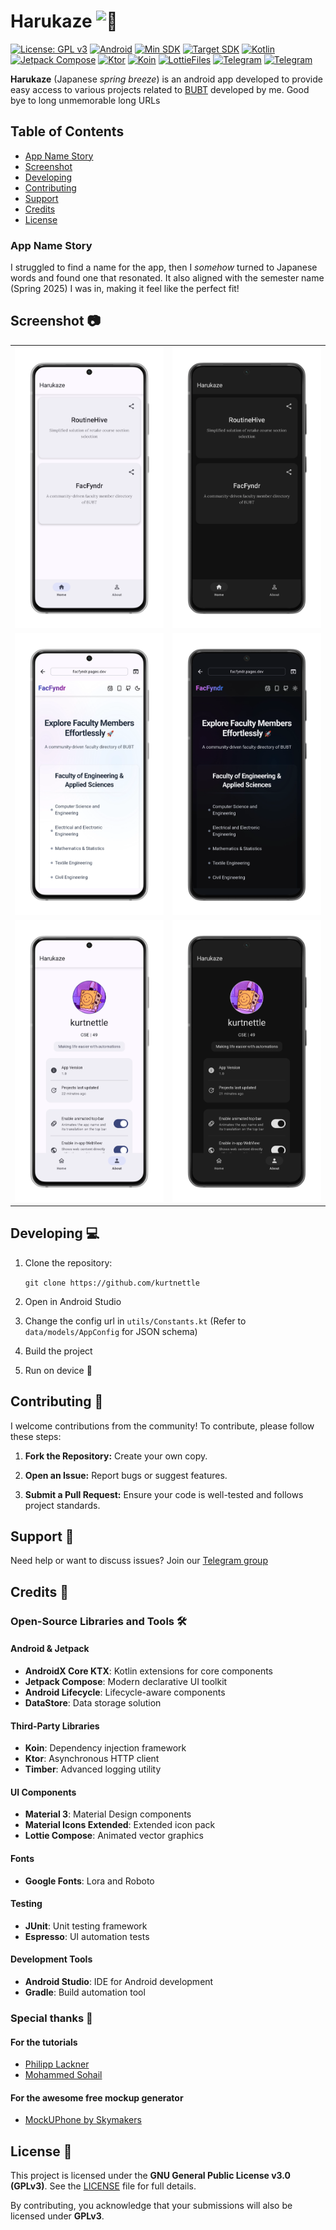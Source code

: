 # Harukaze <img src="https://fonts.gstatic.com/s/e/notoemoji/latest/1f343/512.gif" alt="🍃" width="32" height="32">

[![License: GPL v3](https://img.shields.io/badge/License-GPLv3-blue.svg)](https://www.gnu.org/licenses/gpl-3.0)
[![Android](https://img.shields.io/badge/Android-3DDC84?logo=android&logoColor=white)](https://developer.android.com)
[![Min SDK](https://img.shields.io/badge/Min%20SDK-28-34A853)](https://developer.android.com/about/versions/pie)
[![Target SDK](https://img.shields.io/badge/Target%20SDK-35-0C344B)](https://developer.android.com/about/versions/14)
[![Kotlin](https://img.shields.io/badge/Kotlin-7F52FF?logo=kotlin&logoColor=white)](https://kotlinlang.org)
[![Jetpack Compose](https://img.shields.io/badge/Jetpack_Compose-4285F4?logo=jetpack-compose&logoColor=white)](https://developer.android.com/jetpack/compose)
[![Ktor](https://img.shields.io/badge/Ktor-000000?logo=ktor&logoColor=white)](https://ktor.io)
[![Koin](https://img.shields.io/badge/Koin-FF6D00?logo=koin&logoColor=white)](https://insert-koin.io)
[![LottieFiles](https://img.shields.io/badge/LottieFiles-00DDB3?logo=lottiefiles&logoColor=white)](https://googlefonts.github.io/noto-emoji-animation/)
[![Telegram](https://img.shields.io/badge/Telegram-2CA5E0?logo=telegram&logoColor=white)](https://t.me/harukaze_bubt)
[![Telegram](https://img.shields.io/badge/BUBT-0?style=flat&logo=googlescholar&logoColor=white&color=282b7f)](https://t.me/harukaze_bubt)

**Harukaze** (Japanese _spring breeze_) is an android app developed to provide easy access to
various projects related to [BUBT](https://bubt.edu.bd) developed by me.
Good bye to long unmemorable long URLs

## Table of Contents

- [App Name Story](#app-name-story)
- [Screenshot](#screenshot-📷)
- [Developing](#developing-💻)
- [Contributing](#contributing-🤝)
- [Support](#support-💬)
- [Credits](#credits-🌟)
- [License](#license-📜)

### App Name Story

I struggled to find a name for the app, then I _somehow_ turned to Japanese words and found one that
resonated. It also aligned with the semester name (Spring 2025) I was in, making it feel like the
perfect fit!

## Screenshot 📷

<table cellspacing="0" cellpadding="0">
  <tr style="border:none">
    <td style="border:none">
      <img src="docs/screenshots/webp/light_A.webp" width="360vh" />
    </td>
    <td style="border:none">
      <img src="docs/screenshots/webp/dark_A.webp" width="360vh" />
    </td>
  </tr>
  <tr>
    <td style="border:none">
      <img src="docs/screenshots/webp/light_C.webp" width="360vh" />
    </td>
    <td style="border:none">
      <img src="docs/screenshots/webp/dark_C.webp" width="360vh" />
    </td>
  </tr>  
    <tr>
      <td style="border:none">
      <img src="docs/screenshots/webp/light_B.webp" width="360vh" />
    </td>
    <td style="border:none">
      <img src="docs/screenshots/webp/dark_B.webp" width="360vh" />
    </td>
  </tr>
</table>

## Developing 💻

1. Clone the repository:

   `git clone https://github.com/kurtnettle`

2. Open in Android Studio

3. Change the config url in `utils/Constants.kt` (Refer to `data/models/AppConfig` for JSON schema)

4. Build the project

5. Run on device 🚀

## Contributing 🤝

I welcome contributions from the community! To contribute, please follow these steps:

1. **Fork the Repository:** Create your own copy.

2. **Open an Issue:** Report bugs or suggest features.

3. **Submit a Pull Request:** Ensure your code is well-tested and follows project standards.

## Support 💬

Need help or want to discuss issues? Join our [Telegram group](https://t.me/harukaze_bubt)

## Credits 🌟

### Open-Source Libraries and Tools 🛠️

#### Android & Jetpack

- **AndroidX Core KTX**: Kotlin extensions for core components
- **Jetpack Compose**: Modern declarative UI toolkit
- **Android Lifecycle**: Lifecycle-aware components
- **DataStore**: Data storage solution

#### Third-Party Libraries

- **Koin**: Dependency injection framework
- **Ktor**: Asynchronous HTTP client
- **Timber**: Advanced logging utility

#### UI Components

- **Material 3**: Material Design components
- **Material Icons Extended**: Extended icon pack
- **Lottie Compose**: Animated vector graphics

#### Fonts

- **Google Fonts**: Lora and Roboto

#### Testing

- **JUnit**: Unit testing framework
- **Espresso**: UI automation tests

#### Development Tools

- **Android Studio**: IDE for Android development
- **Gradle**: Build automation tool

### Special thanks 🙌

#### For the tutorials

- [Philipp Lackner](https://github.com/philipplackner)
- [Mohammed Sohail](https://github.com/YoursSohail)

#### For the awesome free mockup generator

- [MockUPhone by Skymakers](https://github.com/oursky/mockuphone.com)

## License 📜

This project is licensed under the **GNU General Public License v3.0 (GPLv3)**. See
the [LICENSE](LICENSE) file for full details.

By contributing, you acknowledge that your submissions will also be licensed under **GPLv3**.
